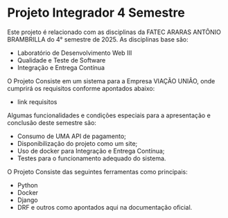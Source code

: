 # Projeto Integrador 4 Semestre

Este projeto é relacionado com as disciplinas da FATEC ARARAS ANTÔNIO BRAMBRILLA do 4° semestre de 2025. As disciplinas base são:
- Laboratório de Desenvolvimento Web III
- Qualidade e Teste de Software
- Integração e Entrega Contínua

O Projeto Consiste em um sistema para a Empresa VIAÇÃO UNIÃO, onde cumprirá os requisitos conforme apontados abaixo:
- link requisitos

Algumas funcionalidades e condições especiais para a apresentação e conclusão deste semestre são:
- Consumo de UMA API de pagamento;
- Disponibilização do projeto como um site;
- Uso de docker para Integração e Entrega Contínua;
- Testes para o funcionamento adequado do sistema.

O Projeto Consiste das seguintes ferramentas como principais:
- Python
- Docker
- Django
- DRF
e outros como apontados aqui na documentação oficial.
